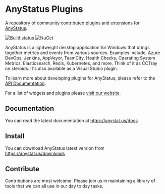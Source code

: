 # AnyStatus Plugins

A repository of community contributed plugins and extensions for [AnyStatus](https://www.anystat.us).

[![Build status](https://ci.appveyor.com/api/projects/status/dvn1rwrauwyq5yx6?svg=true)](https://ci.appveyor.com/project/AnyStatus/plugins)
[![NuGet](https://img.shields.io/nuget/v/AnyStatus.Plugins.svg)](https://www.nuget.org/packages/AnyStatus.Plugins/)

AnyStatus is a lightweight desktop application for Windows that brings together metrics and events from various sources.
Examples include, Azure DevOps, Jenkins, AppVeyor, TeamCity, Health Checks, Operating System Metrics, Elasticsearch, Redis, Kubernetes, and more. Think of it as CCTray on steroids. It's also available as a Visual Studio plugin.

To learn more about developing plugins for AnyStatus, please refer to the [API Documentation](https://www.anystat.us/docs/api).

For a list of widgets and plugins please [visit our website](https://www.anystat.us/docs/plugins).

## Documentation

You can read the latest documentation at https://anystat.us/docs

## Install

You can download AnyStatus latest version from https://anystat.us/downloads

## Contribute

Contributions are most welcome. Please join us in maintaining a library of tools that we can all use in our day to day tasks.
